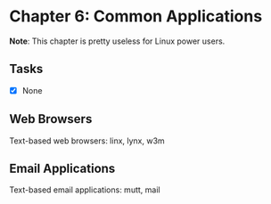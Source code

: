 # Chapter 6: Common Applications

**Note**: This chapter is pretty useless for Linux power users.

## Tasks
- [x] None

## Web Browsers

Text-based web browsers: linx, lynx, w3m

## Email Applications

Text-based email applications: mutt, mail
